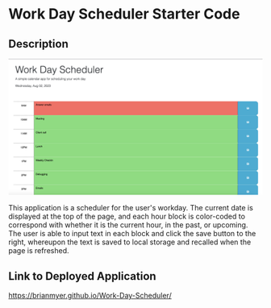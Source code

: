 # Work Day Scheduler Starter Code

## Description
![Alt text](<Assets/Screenshot 2023-08-02 at 9.50.57 AM.png>)

This application is a scheduler for the user's workday. The current date is displayed at the top of the page, and each hour block is color-coded to correspond with whether it is the current hour, in the past, or upcoming. The user is able to input text in each block and click the save button to the right, whereupon the text is saved to local storage and recalled when the page is refreshed.

## Link to Deployed Application

https://brianmyer.github.io/Work-Day-Scheduler/